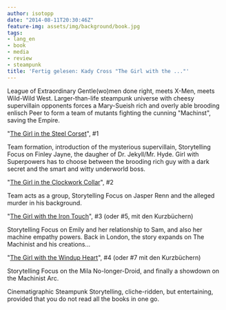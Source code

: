 ```yaml
---
author: isotopp
date: "2014-08-11T20:30:46Z"
feature-img: assets/img/background/book.jpg
tags:
- lang_en
- book
- media
- review
- steampunk
title: 'Fertig gelesen: Kady Cross "The Girl with the ..."'
---
```

League of Extraordinary Gentle(wo)men done right, meets X-Men, meets Wild-Wild West. Larger-than-life steampunk universe with cheesy supervillain opponents forces a Mary-Sueish rich and overly able brooding enlisch Peer to form a team of mutants fighting the cunning "Machinst", saving the Empire.

"[The Girl in the Steel Corset](http://www.amazon.de/Girl-Steel-Corset-Steampunk-Chronicles-ebook/dp/B00597P3YW)", #1

Team formation, introduction of the mysterious supervillain, Storytelling Focus on Finley Jayne, the daugher of Dr. Jekyll/Mr. Hyde. Girl with Superpowers has to choose between the brooding rich guy with a dark secret and the smart and witty underworld boss.

"[The Girl in the Clockwork Collar](http://www.amazon.de/Girl-Clockwork-Collar-Steampunk-Chronicles-ebook/dp/B007VOWCHC)", #2

Team acts as a group, Storytelling Focus on Jasper Renn and the alleged murder in his background.

"[The Girl with the Iron Touch](http://www.amazon.de/Girl-Iron-Touch-Steampunk-Chronicles-ebook/dp/B00GPDYN0Y)", #3 (oder #5, mit den Kurzbüchern)

Storytelling Focus on Emily and her relationship to Sam, and also her machine empathy powers. Back in London, the story expands on The Machinist and his creations...

"[The Girl with the Windup Heart](http://www.amazon.de/Girl-Windup-Heart-Steampunk-Chronicles-ebook/dp/B00JBGZLN0)", #4 (oder #7 mit den Kurzbüchern)

Storytelling Focus on the Mila No-longer-Droid, and finally a showdown on the Machinist Arc.

Cinematigraphic Steampunk Storytelling, cliche-ridden, but entertaining, provided that you do not read all the books in one go.
